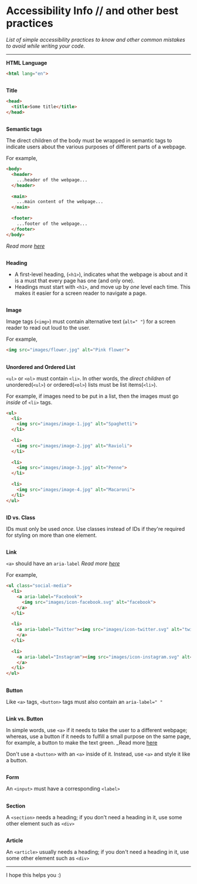 # Accessibility Info // and other best practices
_List of simple accessibility practices to know and other common mistakes to avoid while writing your code._
<hr>

__HTML Language__

```html
<html lang="en">
```
##
__Title__

```html
<head>
  <title>Some title</title>
</head>
```
##
__Semantic tags__

The direct children of the body must be wrapped in semantic tags to indicate users about the various purposes of different parts of a webpage.

For example,
```html
<body>
  <header>
    ...header of the webpage...
  </header>
  
  <main>
    ...main content of the webpage...
  </main>
  
  <footer>
    ...footer of the webpage...
  </footer>
</body>
```
_Read more [here](https://www.w3.org/TR/wai-aria-practices/examples/landmarks/main.html)_
##
__Heading__

- A first-level heading, (`<h1>`), indicates what the webpage is about and it is a must that every page has one (and only one).
- Headings must start with `<h1>`, and move up by _one_ level each time. This makes it easier for a screen reader to navigate a page.
<!--
  For example,
  ```html
  <body>
    <header>
      <h1> ... </h1>
        ...
    </header>
    
    <main>
      <h2> ... </h2>
      
      <section>
        <h3> ... </h3>
        <p> ... </p>
      </section>
      
      <section>
        <h3> ... </h3>
        <p> ... </p>
      </section>
      
      <section>
        <h3> ... </h3>
        <p> ... </p>
        <h4> ... </h4>
        <p> ... </p>
      </section>
    </main>
    
    <footer> ... </footer>
  </body>
  ```
-->
##
__Image__

Image tags (`<img>`) must contain alternative text (`alt=" "`) for a screen reader to read out loud to the user.

For example,
```html
<img src="images/flower.jpg" alt="Pink flower">
```
##
__Unordered and Ordered List__

`<ul>` or `<ol>` must contain `<li>`. In other words, the _direct children_ of unordered(`<ul>`) or ordered(`<ol>`) lists must be list items(`<li>`).

For example, if images need to be put in a list, then the images must go _inside_ of `<li>` tags.
```html
<ul>
  <li>
    <img src="images/image-1.jpg" alt="Spaghetti">
  </li>
  
  <li>
    <img src="images/image-2.jpg" alt="Ravioli">
  </li>
  
  <li>
    <img src="images/image-3.jpg" alt="Penne">
  </li>
  
  <li>
    <img src="images/image-4.jpg" alt="Macaroni">
  </li>
</ul>
```

##
__ID vs. Class__

IDs must only be used *once*. Use classes instead of IDs if they're required for styling on more than one element.

##
__Link__

`<a>` should have an `aria-label` _Read more [here](https://dequeuniversity.com/rules/axe/3.5/link-name)_

For example,
```html
<ul class="social-media">
  <li>
    <a aria-label="Facebook">
      <img src="images/icon-facebook.svg" alt="facebook">
    </a>
  </li>
  
  <li>
    <a aria-label="Twitter"><img src="images/icon-twitter.svg" alt="twitter">
    </a>
  </li>
  
  <li>
    <a aria-label="Instagram"><img src="images/icon-instagram.svg" alt="instagram">
    </a>
  </li>
</ul>
```
##
__Button__

Like `<a>` tags, `<button>` tags must also contain an `aria-label=" "`

##
__Link vs. Button__

In simple words, use `<a>` if it needs to take the user to a different webpage; whereas, use a button if it needs to fulfill a small purpose on the same page, for example, a button to make the text green.
_Read more [here](https://ux.iu.edu/writings/buttons-vs-links-basic/#:~:text=There%20are%20differences%20as%20to,affect%20the%20website%20at%20all.)

Don't use a `<button>` with an `<a>` inside of it. Instead, use `<a>` and style it like a button.

##
__Form__

An `<input>` must have a corresponding `<label>`

##
__Section__

A `<section>` needs a heading; if you don't need a heading in it, use some other element such as `<div>`

##
__Article__

An `<article>` usually needs a heading; if you don't need a heading in it, use some other element such as `<div>`

<hr>

I hope this helps you :)
